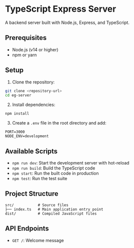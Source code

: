 # TypeScript Express Server

A backend server built with Node.js, Express, and TypeScript.

## Prerequisites

- Node.js (v14 or higher)
- npm or yarn

## Setup

1. Clone the repository:
```bash
git clone <repository-url>
cd eg-server
```

2. Install dependencies:
```bash
npm install
```

3. Create a `.env` file in the root directory and add:
```
PORT=3000
NODE_ENV=development
```

## Available Scripts

- `npm run dev`: Start the development server with hot-reload
- `npm run build`: Build the TypeScript code
- `npm start`: Run the built code in production
- `npm test`: Run the test suite

## Project Structure

```
src/           # Source files
├── index.ts   # Main application entry point
dist/          # Compiled JavaScript files
```

## API Endpoints

- `GET /`: Welcome message 